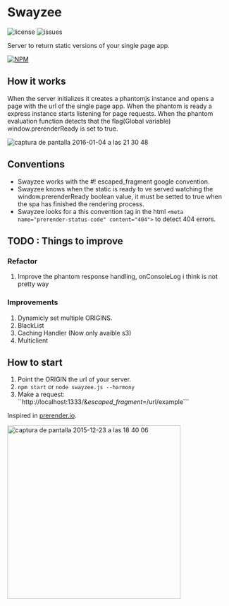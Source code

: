 # Swayzee
![license](https://img.shields.io/badge/license-MIT-blue.svg) ![issues](https://img.shields.io/github/issues/bordemof/Swayzee.svg)

Server to return static versions of your single page app.

[![NPM](https://nodei.co/npm/swayzee.png)](https://nodei.co/npm/swayzee/)

## How it works
When the server initializes it creates a phantomjs instance and opens a page with the url of the single page app. When the phantom is ready a express instance starts listening for page requests. When the phantom evaluation function detects that the flag(Global variable) window.prerenderReady is set to true.

![captura de pantalla 2016-01-04 a las 21 30 48](https://cloud.githubusercontent.com/assets/5477232/12099714/82734fdc-b32a-11e5-97c5-cfb4fb98f1ba.png)

## Conventions
* Swayzee works with the #! escaped_fragment google convention.
* Swayzee knows when the static is ready to ve served watching the window.prerenderReady boolean value, it must be setted to true when the spa has finished the rendering process.
* Swayzee looks for a this convention tag in the html ```<meta name="prerender-status-code" content="404">``` to detect 404 errors.

## TODO : Things to improve
### Refactor
1. Improve the phantom response handling, onConsoleLog i think is not pretty way

### Improvements
1. Dynamicly set multiple ORIGINS.
2. BlackList
3. Caching Handler (Now only avaible s3)
4. Multiclient

## How to start
1. Point the ORIGIN the url of your server.
2. ```npm start``` or ```node swayzee.js --harmony```
3. Make a request: ``http://localhost:1333/&_escaped_fragment_=/url/example```


Inspired in [prerender.io](https://github.com/prerender/prerender).

<img width="393" alt="captura de pantalla 2015-12-23 a las 18 40 06" src="https://cloud.githubusercontent.com/assets/5477232/11981630/cf9fb35c-a9a4-11e5-9208-1b63c761a552.png">


